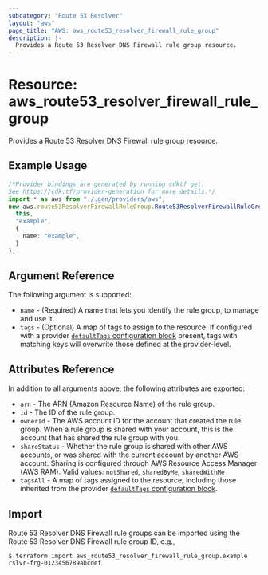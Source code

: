 ```yaml
---
subcategory: "Route 53 Resolver"
layout: "aws"
page_title: "AWS: aws_route53_resolver_firewall_rule_group"
description: |-
  Provides a Route 53 Resolver DNS Firewall rule group resource.
---
```


# Resource: aws\_route53\_resolver\_firewall\_rule\_group

Provides a Route 53 Resolver DNS Firewall rule group resource.

## Example Usage

```typescript
/*Provider bindings are generated by running cdktf get.
See https://cdk.tf/provider-generation for more details.*/
import * as aws from "./.gen/providers/aws";
new aws.route53ResolverFirewallRuleGroup.Route53ResolverFirewallRuleGroup(
  this,
  "example",
  {
    name: "example",
  }
);

```

## Argument Reference

The following argument is supported:

* `name` - (Required) A name that lets you identify the rule group, to manage and use it.
* `tags` - (Optional) A map of tags to assign to the resource. If configured with a provider [`defaultTags` configuration block](https://registry.terraform.io/providers/hashicorp/aws/latest/docs#default_tags-configuration-block) present, tags with matching keys will overwrite those defined at the provider-level.

## Attributes Reference

In addition to all arguments above, the following attributes are exported:

* `arn` - The ARN (Amazon Resource Name) of the rule group.
* `id` - The ID of the rule group.
* `ownerId` - The AWS account ID for the account that created the rule group. When a rule group is shared with your account, this is the account that has shared the rule group with you.
* `shareStatus` - Whether the rule group is shared with other AWS accounts, or was shared with the current account by another AWS account. Sharing is configured through AWS Resource Access Manager (AWS RAM). Valid values: `notShared`, `sharedByMe`, `sharedWithMe`
* `tagsAll` - A map of tags assigned to the resource, including those inherited from the provider [`defaultTags` configuration block](https://registry.terraform.io/providers/hashicorp/aws/latest/docs#default_tags-configuration-block).

## Import

Route 53 Resolver DNS Firewall rule groups can be imported using the Route 53 Resolver DNS Firewall rule group ID, e.g.,

```console
$ terraform import aws_route53_resolver_firewall_rule_group.example rslvr-frg-0123456789abcdef
```
